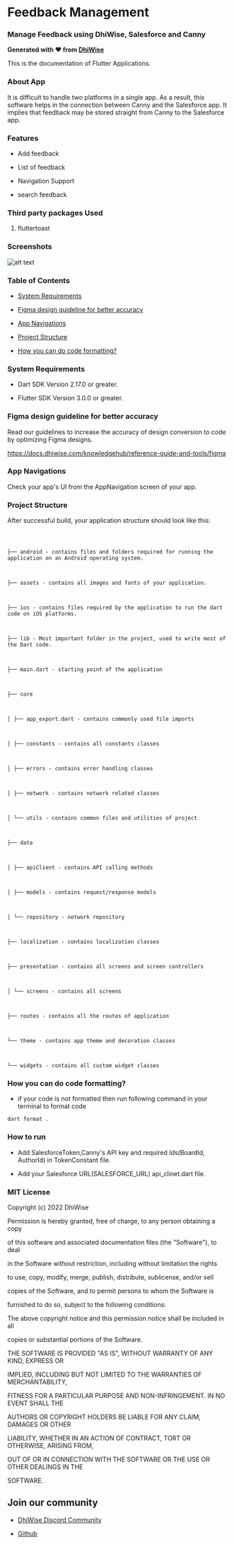   

# Feedback Management

  

  

<div>

  

<h3  align="left">Manage Feedback using DhiWise, Salesforce and Canny</h1>

  

<strong>

  

Generated with ❤️ from [DhiWise](https://www.dhiwise.com)

  

</strong>

  

<p>

  

This is the documentation of Flutter Applications.

  

</p>

  

</div>

  
  

### About App

It is difficult to handle two platforms in a single app. As a result, this software helps in the connection between Canny and the Salesforce app. It implies that feedback may be stored straight from Canny to the Salesforce app.

  

### Features

- Add feedback

- List of feedback

- Navigation Support

- search feedback

  

### Third party packages Used

1. fluttertoast

  

### Screenshots

![alt text](https://raw.githubusercontent.com/kajal1598/image_01/master/Feedback-management.png)

  
  

### Table of Contents

  

- [System Requirements](#system-requirements)

  

- [Figma design guideline for better accuracy](#figma-design-guideline-for-better-accuracy)

  

- [App Navigations](#app-navigations)

  

- [Project Structure](#project-structure)

  

- [How you can do code formatting?](#how-you-can-do-code-formatting)

  

  

### System Requirements

  

- Dart SDK Version 2.17.0 or greater.

- Flutter SDK Version 3.0.0 or greater.

  

  

### Figma design guideline for better accuracy

  

  

Read our guidelines to increase the accuracy of design conversion to code by optimizing Figma designs.

  

https://docs.dhiwise.com/knowledgehub/reference-guide-and-tools/figma

  

  

### App Navigations

  

Check your app's UI from the AppNavigation screen of your app.

  
  

### Project Structure

  

  

After successful build, your application structure should look like this:

  

  

```

  

├── android - contains files and folders required for running the application on an Android operating system.

  

├── assets - contains all images and fonts of your application.

  

├── ios - contains files required by the application to run the dart code on iOS platforms.

  

├── lib - Most important folder in the project, used to write most of the Dart code.

  

├── main.dart - starting point of the application

  

├── core

  

│ ├── app_export.dart - contains commonly used file imports

  

│ ├── constants - contains all constants classes

  

│ ├── errors - contains error handling classes

  

│ ├── network - contains network related classes

  

│ └── utils - contains common files and utilities of project

  

├── data

  

│ ├── apiClient - contains API calling methods

  

│ ├── models - contains request/response models

  

│ └── repository - network repository

  

├── localization - contains localization classes

  

├── presentation - contains all screens and screen controllers

  

│ └── screens - contains all screens

  

├── routes - contains all the routes of application

  

└── theme - contains app theme and decoration classes

  

└── widgets - contains all custom widget classes

```

  

  
  

### How you can do code formatting?

  

  

- if your code is not formatted then run following command in your terminal to format code

  

```
dart format .
```

### How to run

- Add SalesforceToken,Canny's API key and required Ids(BoardId, AuthorId) in TokenConstant file.

- Add your Salesforce URL(SALESFORCE_URL) api_clinet.dart file.

  
  
  
  
  

### MIT License

  

Copyright (c) 2022 DhiWise

  

Permission is hereby granted, free of charge, to any person obtaining a copy

of this software and associated documentation files (the "Software"), to deal

in the Software without restriction, including without limitation the rights

to use, copy, modify, merge, publish, distribute, sublicense, and/or sell

copies of the Software, and to permit persons to whom the Software is

furnished to do so, subject to the following conditions:

  

The above copyright notice and this permission notice shall be included in all

copies or substantial portions of the Software.

  

THE SOFTWARE IS PROVIDED "AS IS", WITHOUT WARRANTY OF ANY KIND, EXPRESS OR

IMPLIED, INCLUDING BUT NOT LIMITED TO THE WARRANTIES OF MERCHANTABILITY,

FITNESS FOR A PARTICULAR PURPOSE AND NON-INFRINGEMENT. IN NO EVENT SHALL THE

AUTHORS OR COPYRIGHT HOLDERS BE LIABLE FOR ANY CLAIM, DAMAGES OR OTHER

LIABILITY, WHETHER IN AN ACTION OF CONTRACT, TORT OR OTHERWISE, ARISING FROM,

OUT OF OR IN CONNECTION WITH THE SOFTWARE OR THE USE OR OTHER DEALINGS IN THE

SOFTWARE.

  

## Join our community

  

- [DhiWise Discord Community](https://discord.gg/hTuNauNjyJ)

- [Github](https://github.com/DhiWise)
